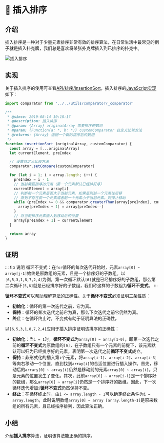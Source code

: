 # :blue_book: 插入排序

## 介绍

插入排序是一种对于少量元素排序非常有效的排序算法，在日常生活中最常见的例子就是插入扑克牌，我们总是喜欢将某张扑克牌插入到已排序的扑克中。

![插入排序](~@image/basic/insertion.gif)

## 实现

关于插入排序的使用可查看[API/排序/insertionSort](/algorithms/api/sort)，插入排序的[JavaScript实现](https://github.com/ziyi2/algorithms/blob/dev/src/algorithms/sorting/insertionSort.js)如下：

``` javascript
import comparator from '../../utils/comparator/_comparator'

/**
 * @since: 2019-08-14 10:18:17
 * @description: 插入排序
 * @param: {Array} originalArray 需要排序的数组
 * @param: {Function(a: *, b: *)} customComparator 自定义比较方法
 * @returns: {Array} 返回一个新的排序后的数组
 */
function insertionSort (originalArray, customComparator) {
  const array = [...originalArray]
  let currentElement, preIndex

  // 设置自定义比较方法
  comparator.setCompare(customComparator)

  for (let i = 1; i < array.length; i++) {
    preIndex = i - 1
    // 当前需要排序的元素（第一个元素默认已经排好序）
    currentElement = array[i]
    // 判断前一个元素是否大于当前元素，如果是则前一个元素往后移
    // 直到不存在前一个元素或者前一个元素小于当前元素，则停止移动
    while (preIndex >= 0 && comparator.greaterThan(array[preIndex], currentElement)) {
      array[preIndex + 1] = array[preIndex--]
    }
    // 将当前排序元素插入到移动后的位置
    array[preIndex + 1] = currentElement
  }

  return array
}

```



## 证明

::: tip 说明
循环不变式：在`for`循环的每次迭代开始时，元素`array[0] ~ array[j-1]`始终是原数组的元素，且是一个排序好的子数组。以`[6,5,3,1,8,7,2,4]`为例，第一次循环默认`[6]`就是已经排序好的子数组，那么第二次循环`[5,6]`就是已经排序好的子数组，我们称这样的子数组为**循环不变式**。
:::


**循环不变式**可以帮助理解算法的正确性。关于**循环不变式**必须证明三条性质：

- **初始化**：循环的第一次迭代之前，它为真。
- **保持**：循环的某次迭代之前它为真，那么下次迭代之前它仍然为真。
- **终止**：在循环终止时，不变式有助于证明算法的正确性。

以`[6,5,3,1,8,7,2,4]`应用于插入排序证明该排序的正确性：

- **初始化**：当`i = 1`时，**循环不变式**为`array[0] ~ array[1-0]`，即第一次迭代之前的**循环不变式**为原数组的`[6]`，在子数组只有一个元素的前提下，该元素默认可以归为已经排序好的元素，表明第一次迭代之前**循环不变式**成立。
- **保持**：非形式化的插入第`i`个元素，将`array[i-1]`、`array[i-2]`、`array[i-3]`等向右移动一个位置，直到找到`array[i]`的合适位置进行插入操作。首先，移动后的`arrary[0] ~ array[i]`仍然是移动前的元素`array[0] ~ array[i]`，只是元素的位置发生了变化。其次，此前`array[0] ~ array[i-1]`是一个排序好的数组，那么`array[0] ~ array[i]`仍然是一个排序好的数组。因此，下一次循环迭代增加`i`**循环不变式**仍然保持不变。
- **终止**：在循环终止时，由`i <= array.length - 1`可以确定终止条件为`i = array.length`，此时说明数组`array[0] ~ array [array.length-1]`是原来数组的所有元素，且已经按序排列，因此算法正确。

## 小结

介绍**插入排序**算法，证明该算法能正确的排序。